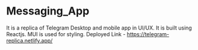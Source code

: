 # Messaging_App

It is a replica of Telegram Desktop and mobile app in UI/UX. It is built using Reactjs. MUI is used for styling.
Deployed Link - https://telegram-replica.netlify.app/
